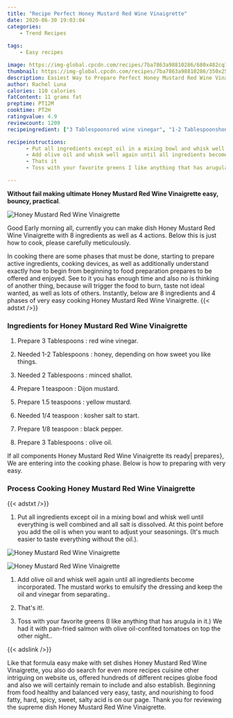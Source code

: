 ```yaml
---
title: "Recipe Perfect Honey Mustard Red Wine Vinaigrette"
date: 2020-06-30 19:03:04
categories:
    - Trend Recipes
    
tags:
    - Easy recipes

image: https://img-global.cpcdn.com/recipes/7ba7863a98810286/680x482cq70/honey-mustard-red-wine-vinaigrette-recipe-main-photo.jpg
thumbnail: https://img-global.cpcdn.com/recipes/7ba7863a98810286/350x250cq70/honey-mustard-red-wine-vinaigrette-recipe-main-photo.jpg
description: Easiest Way to Prepare Perfect Honey Mustard Red Wine Vinaigrette with 8 ingredients and 4 stages of easy cooking.
author: Rachel Luna
calories: 110 calories
fatContent: 11 grams fat
preptime: PT12M
cooktime: PT2H
ratingvalue: 4.9
reviewcount: 1209
recipeingredient: ["3 Tablespoonsred wine vinegar", "1-2 Tablespoonshoney depending on how sweet you like things", "2 Tablespoonsminced shallot", "1 teaspoonDijon mustard", "1.5 teaspoonsyellow mustard", "1/4 teaspoonkosher salt to start", "1/8 teaspoonblack pepper", "3 Tablespoonsolive oil"]

recipeinstructions: 
      - Put all ingredients except oil in a mixing bowl and whisk well until everything is well combined and all salt is dissolved At this point before you add the oil is when you want to adjust your seasonings Its much easier to taste everything without the oil 
      - Add olive oil and whisk well again until all ingredients become incorporated The mustard works to emulsify the dressing and keep the oil and vinegar from separating 
      - Thats it 
      - Toss with your favorite greens I like anything that has arugula in it We had it with panfried salmon with olive oilconfited tomatoes on top the other night

---
```




**Without fail making ultimate Honey Mustard Red Wine Vinaigrette easy, bouncy, practical**. 


![Honey Mustard Red Wine Vinaigrette](https://img-global.cpcdn.com/recipes/7ba7863a98810286/680x482cq70/honey-mustard-red-wine-vinaigrette-recipe-main-photo.jpg "Honey Mustard Red Wine Vinaigrette")




Good Early morning all, currently you can make dish Honey Mustard Red Wine Vinaigrette with 8 ingredients as well as 4 actions. Below this is just how to cook, please carefully meticulously.

In cooking there are some phases that must be done, starting to prepare active ingredients, cooking devices, as well as additionally understand exactly how to begin from beginning to food preparation prepares to be offered and enjoyed. See to it you has enough time and also no is thinking of another thing, because will trigger the food to burn, taste not ideal wanted, as well as lots of others. Instantly, below are 8 ingredients and 4 phases of very easy cooking Honey Mustard Red Wine Vinaigrette.
{{< adstxt />}}

### Ingredients for Honey Mustard Red Wine Vinaigrette


1. Prepare 3 Tablespoons : red wine vinegar.

1. Needed 1-2 Tablespoons : honey, depending on how sweet you like things.

1. Needed 2 Tablespoons : minced shallot.

1. Prepare 1 teaspoon : Dijon mustard.

1. Prepare 1.5 teaspoons : yellow mustard.

1. Needed 1/4 teaspoon : kosher salt to start.

1. Prepare 1/8 teaspoon : black pepper.

1. Prepare 3 Tablespoons : olive oil.



If all components Honey Mustard Red Wine Vinaigrette its ready| prepares}, We are entering into the cooking phase. Below is how to preparing with very easy.

### Process Cooking Honey Mustard Red Wine Vinaigrette

{{< adstxt />}}


1. Put all ingredients except oil in a mixing bowl and whisk well until everything is well combined and all salt is dissolved. At this point before you add the oil is when you want to adjust your seasonings. (It&#39;s much easier to taste everything without the oil.).



![Honey Mustard Red Wine Vinaigrette](https://img-global.cpcdn.com/steps/0bff5f16516223e1/160x128cq70/honey-mustard-red-wine-vinaigrette-recipe-step-1-photo.jpg" "Honey Mustard Red Wine Vinaigrette")

![Honey Mustard Red Wine Vinaigrette](https://img-global.cpcdn.com/steps/75ac8e434a40db95/160x128cq70/honey-mustard-red-wine-vinaigrette-recipe-step-1-photo.jpg" "Honey Mustard Red Wine Vinaigrette")



1. Add olive oil and whisk well again until all ingredients become incorporated. The mustard works to emulsify the dressing and keep the oil and vinegar from separating..



1. That&#39;s it!.



1. Toss with your favorite greens (I like anything that has arugula in it.) We had it with pan-fried salmon with olive oil-confited tomatoes on top the other night..





{{< adslink />}}

Like that formula easy make with set dishes Honey Mustard Red Wine Vinaigrette, you also do search for even more recipes cuisine other intriguing on website us, offered hundreds of different recipes globe food and also we will certainly remain to include and also establish. Beginning from food healthy and balanced very easy, tasty, and nourishing to food fatty, hard, spicy, sweet, salty acid is on our page. Thank you for reviewing the supreme dish Honey Mustard Red Wine Vinaigrette.
